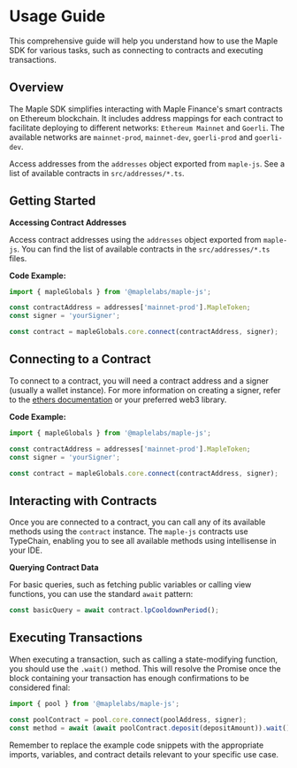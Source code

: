 # Usage Guide

This comprehensive guide will help you understand how to use the Maple SDK for various tasks, such as connecting to contracts and executing transactions.

## Overview

The Maple SDK simplifies interacting with Maple Finance's smart contracts on Ethereum blockchain. It includes address mappings for each contract to facilitate deploying to different networks: `Ethereum Mainnet` and `Goerli`. The available networks are `mainnet-prod`, `mainnet-dev`, `goerli-prod` and `goerli-dev`.

Access addresses from the `addresses` object exported from `maple-js`. See a list of available contracts in `src/addresses/*.ts`.

## Getting Started

**Accessing Contract Addresses**

Access contract addresses using the `addresses` object exported from `maple-js`. You can find the list of available contracts in the `src/addresses/*.ts` files.

**Code Example:**

```js
import { mapleGlobals } from '@maplelabs/maple-js';

const contractAddress = addresses['mainnet-prod'].MapleToken;
const signer = 'yourSigner';

const contract = mapleGlobals.core.connect(contractAddress, signer);
```

## Connecting to a Contract

To connect to a contract, you will need a contract address and a signer (usually a wallet instance). For more information on creating a signer, refer to the [ethers documentation](https://docs.ethers.io/v5/) or your preferred web3 library.

**Code Example:**

```js
import { mapleGlobals } from '@maplelabs/maple-js';

const contractAddress = addresses['mainnet-prod'].MapleToken;
const signer = 'yourSigner';

const contract = mapleGlobals.core.connect(contractAddress, signer);
```

## Interacting with Contracts
Once you are connected to a contract, you can call any of its available methods using the `contract` instance. The `maple-js` contracts use TypeChain, enabling you to see all available methods using intellisense in your IDE.

**Querying Contract Data**

For basic queries, such as fetching public variables or calling view functions, you can use the standard `await` pattern:
    
```js
const basicQuery = await contract.lpCooldownPeriod();
```

## Executing Transactions
When executing a transaction, such as calling a state-modifying function, you should use the `.wait()` method. This will resolve the Promise once the block containing your transaction has enough confirmations to be considered final:
    
```js
import { pool } from '@maplelabs/maple-js';

const poolContract = pool.core.connect(poolAddress, signer);
const method = await (await poolContract.deposit(depositAmount)).wait();
```

Remember to replace the example code snippets with the appropriate imports, variables, and contract details relevant to your specific use case.